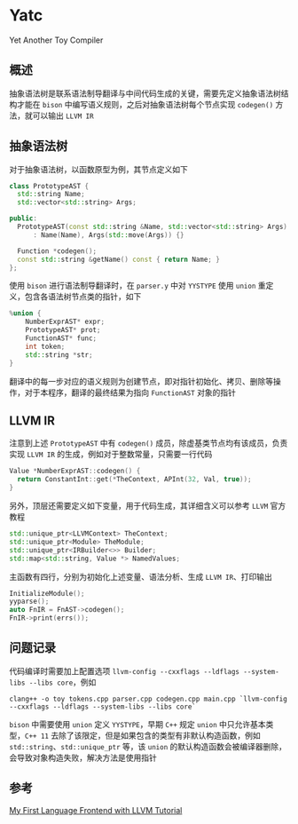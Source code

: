 # Yatc
Yet Another Toy Compiler

## 概述
抽象语法树是联系语法制导翻译与中间代码生成的关键，需要先定义抽象语法树结构才能在 `bison` 中编写语义规则，之后对抽象语法树每个节点实现 `codegen()` 方法，就可以输出 `LLVM IR`

## 抽象语法树
对于抽象语法树，以函数原型为例，其节点定义如下
```C++
class PrototypeAST {
  std::string Name;
  std::vector<std::string> Args;

public:
  PrototypeAST(const std::string &Name, std::vector<std::string> Args)
      : Name(Name), Args(std::move(Args)) {}

  Function *codegen();
  const std::string &getName() const { return Name; }
};
```
使用 `bison` 进行语法制导翻译时，在 `parser.y` 中对 `YYSTYPE` 使用 `union` 重定义，包含各语法树节点类的指针，如下
```C++
%union {
    NumberExprAST* expr;
    PrototypeAST* prot;
    FunctionAST* func;
    int token;
    std::string *str;
}
```
翻译中的每一步对应的语义规则为创建节点，即对指针初始化、拷贝、删除等操作，对于本程序，翻译的最终结果为指向 `FunctionAST` 对象的指针

## LLVM IR
注意到上述 `PrototypeAST` 中有 `codegen()` 成员，除虚基类节点均有该成员，负责实现 `LLVM IR` 的生成，例如对于整数常量，只需要一行代码
```C++
Value *NumberExprAST::codegen() {
  return ConstantInt::get(*TheContext, APInt(32, Val, true));
}
```
另外，顶层还需要定义如下变量，用于代码生成，其详细含义可以参考 `LLVM` 官方教程
```C++
std::unique_ptr<LLVMContext> TheContext;
std::unique_ptr<Module> TheModule;
std::unique_ptr<IRBuilder<>> Builder;
std::map<std::string, Value *> NamedValues;
```
主函数有四行，分别为初始化上述变量、语法分析、生成 `LLVM IR`、打印输出
```C++
InitializeModule();
yyparse();
auto FnIR = FnAST->codegen();
FnIR->print(errs());
```

## 问题记录
代码编译时需要加上配置选项 `llvm-config --cxxflags --ldflags --system-libs --libs core`，例如
```shell
clang++ -o toy tokens.cpp parser.cpp codegen.cpp main.cpp `llvm-config --cxxflags --ldflags --system-libs --libs core`
```
`bison` 中需要使用 `union` 定义 `YYSTYPE`，早期 `C++` 规定 `union` 中只允许基本类型，`C++ 11` 去除了该限定，但是如果包含的类型有非默认构造函数，例如 `std::string`、`std::unique_ptr` 等，该 `union` 的默认构造函数会被编译器删除，会导致对象构造失败，解决方法是使用指针

## 参考
[My First Language Frontend with LLVM Tutorial](https://llvm.org/docs/tutorial/MyFirstLanguageFrontend/index.html)
